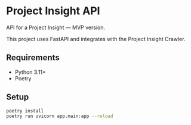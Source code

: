 # Project Insight API

API for a Project Insight — MVP version.

This project uses FastAPI and integrates with the Project Insight Crawler.

## Requirements

- Python 3.11+
- Poetry

## Setup

```bash
poetry install
poetry run uvicorn app.main:app --reload
